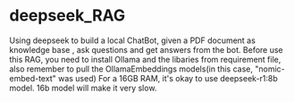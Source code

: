 # deepseek_RAG
Using deepseek to build a local ChatBot, given a PDF document as knowledge base , ask questions and get answers from the bot.
Before use this RAG, you need to install Ollama and the libaries from requirement file, also remember to pull the OllamaEmbeddings models(in this case, "nomic-embed-text" was used)
For a 16GB RAM, it's okay to use deepseek-r1:8b model. 16b model will make it very slow. 
